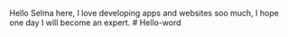 Hello 
Selma here, I love developing apps and websites soo much, I hope one day I will become an expert. # Hello-word
